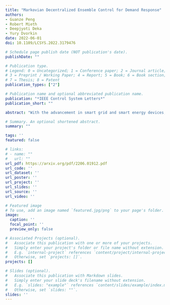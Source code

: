```yaml
---
title: "Markovian Decentralized Ensemble Control for Demand Response"
authors:
- Guanze Peng
- Robert Mieth
- Deepjyoti Deka
- Yury Dvorkin
date: 2022-06-01
doi: 10.1109/LCSYS.2022.3179476

# Schedule page publish date (NOT publication's date).
publishDate: ""

# Publication type.
# Legend: 0 = Uncategorized; 1 = Conference paper; 2 = Journal article;
# 3 = Preprint / Working Paper; 4 = Report; 5 = Book; 6 = Book section;
# 7 = Thesis; 8 = Patent
publication_types: ["2"]

# Publication name and optional abbreviated publication name.
publication: "*IEEE Control System Letters*"
publication_short: ""

abstract: "With the advancement in smart grid and smart energy devices, demand response becomes one of the most economic and feasible solutions to ease the load stress of the power grids during peak hours. In this letter, we propose a fully decentralized ensemble control framework with consensus for demand response (DR) events and compatible control methods based on random policies. We show that under the consensus that is tailored to DR, our proposed decentralized control method yields the same optimality as the centralized control method in both myopic and multistage settings."

# Summary. An optional shortened abstract.
summary: ""

tags: ''
featured: false

# links:
# - name: ""
#   url: ""
url_pdf: https://arxiv.org/pdf/2206.01912.pdf
url_code: ''
url_dataset: ''
url_poster: ''
url_project: ''
url_slides: ''
url_source: ''
url_video: ''

# Featured image
# To use, add an image named `featured.jpg/png` to your page's folder. 
image:
  caption: ''
  focal_point: ''
  preview_only: false

# Associated Projects (optional).
#   Associate this publication with one or more of your projects.
#   Simply enter your project's folder or file name without extension.
#   E.g. `internal-project` references `content/project/internal-project/index.md`.
#   Otherwise, set `projects: []`.
projects: []

# Slides (optional).
#   Associate this publication with Markdown slides.
#   Simply enter your slide deck's filename without extension.
#   E.g. `slides: "example"` references `content/slides/example/index.md`.
#   Otherwise, set `slides: ""`.
slides: ''
---
```

